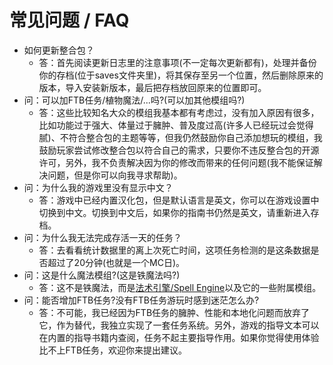 # 常见问题 / FAQ

- 如何更新整合包？
    - 答：首先阅读更新日志里的注意事项(不一定每次更新都有)，处理并备份你的存档(位于saves文件夹里)，将其保存至另一个位置，然后删除原来的版本，导入安装新版本，最后把存档放回原来的位置即可。
- 问：可以加FTB任务/植物魔法/...吗?(可以加其他模组吗?)
    - 答：这些比较知名大众的模组我基本都有考虑过，没有加入原因有很多，比如功能过于强大、体量过于臃肿、普及度过高(许多人已经玩过会觉得腻)、不符合整合包的主题等等，但我仍然鼓励你自己添加想玩的模组，我鼓励玩家尝试修改整合包以符合自己的需求，只要你不违反整合包的开源许可，另外，我不负责解决因为你的修改而带来的任何问题(我不能保证解决问题，但是你可以向我寻求帮助)。
- 问：为什么我的游戏里没有显示中文？
    - 答：游戏中已经内置汉化包，但是默认语言是英文，你可以在游戏设置中切换到中文。切换到中文后，如果你的指南书仍然是英文，请重新进入存档。
- 问：为什么我无法完成存活一天的任务？
    - 答：去看看统计数据里的离上次死亡时间，这项任务检测的是这条数据是否超过了20分钟(也就是一个MC日)。
- 问：这是什么魔法模组?(这是铁魔法吗?)
    - 答：这不是铁魔法，而是[法术引擎/Spell Engine](https://www.curseforge.com/minecraft/mc-mods/spell-engine)以及它的一些附属模组。
- 问：能否增加FTB任务?没有FTB任务游玩时感到迷茫怎么办?
    - 答：不可能，我已经因为FTB任务的臃肿、性能和本地化问题而放弃了它，作为替代，我独立实现了一套任务系统。另外，游戏的指导文本可以在内置的指导书籍内查阅，任务不起主要指导作用。如果你觉得使用体验比不上FTB任务，欢迎你来提出建议。